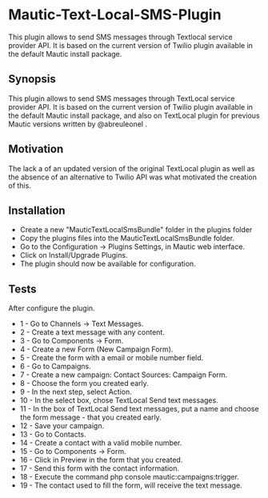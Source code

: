 # Mautic-Text-Local-SMS-Plugin
This plugin allows to send SMS messages through Textlocal service provider API. It is based on the current version of Twilio plugin available in the default Mautic install package.

## Synopsis

This plugin allows to send SMS messages through TextLocal service provider API.
It is based on the current version of Twilio plugin available in the default Mautic install package, and also on TextLocal plugin for previous Mautic versions written by @abreuleonel .

## Motivation

The lack a of an updated version of the original TextLocal plugin as well as the absence of an alternative to Twilio API was what motivated the creation of this.

## Installation

- Create a new "MauticTextLocalSmsBundle" folder in the plugins folder
- Copy the plugins files into the MauticTextLocalSmsBundle folder.
- Go to the Configuration -> Plugins Settings, in Mautic web interface.
- Click on Install/Upgrade Plugins.
- The plugin should now be available for configuration.

## Tests

After configure the plugin.
- 1 - Go to Channels -> Text Messages.
- 2 - Create a text message with any content.
- 3 - Go to Components -> Form.
- 4 - Create a new Form (New Campaign Form).
- 5 - Create the form with a email or mobile number field.
- 6 - Go to Campaigns.
- 7 - Create a new campaign: Contact Sources: Campaign Form.
- 8 - Choose the form you created early.
- 9 - In the next step, select Action.
- 10 - In the select box, chose TextLocal Send text messages.
- 11 - In the box of TextLocal Send text messages, put a name and choose the form message - that you created early.
- 12 - Save your campaign.
- 13 - Go to Contacts.
- 14 - Create a contact with a valid mobile number.
- 15 - Go to Components -> Form.
- 16 - Click in Preview in the form that you created.
- 17 - Send this form with the contact information.
- 18 - Execute the command php console mautic:campaigns:trigger. 
- 19 - The contact used to fill the form, will receive the text message.
